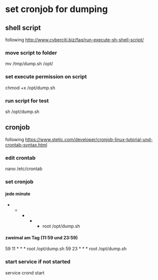 # set cronjob for dumping

## shell script

following http://www.cyberciti.biz/faq/run-execute-sh-shell-script/

### move script to folder
mv /tmp/dump.sh /opt/

### set execute permission on script
chmod +x /opt/dump.sh

### run script for test
sh /opt/dump.sh

## cronjob

following https://www.stetic.com/developer/cronjob-linux-tutorial-und-crontab-syntax.html

### edit crontab
nano /etc/crontab

### set cronjob
#### jede minute
* * * * * root /opt/dump.sh
#### zweimal am Tag (11:59 und 23:59)
59 11 * * * root /opt/dump.sh
59 23 * * * root /opt/dump.sh

### start service if not started
service crond start